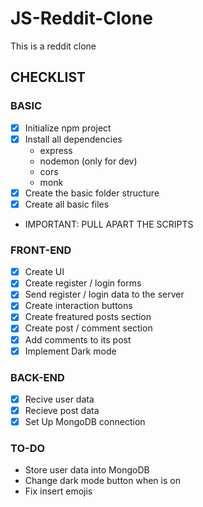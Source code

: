 # JS-Reddit-Clone
This is a reddit clone

## CHECKLIST
### BASIC
- [x] Initialize npm project
- [x] Install all dependencies
    - express
    - nodemon (only for dev)
    - cors
    - monk
- [x] Create the basic folder structure
- [x] Create all basic files
- IMPORTANT: PULL APART THE SCRIPTS

### FRONT-END
- [x] Create UI
- [x] Create register / login forms
- [x] Send register / login data to the server
- [x] Create interaction buttons
- [x] Create freatured posts section
- [x] Create post / comment section
- [x] Add comments to its post
- [x] Implement Dark mode

### BACK-END
- [x] Recive user data
- [x] Recieve post data
- [x] Set Up MongoDB connection

### TO-DO
- Store user data into MongoDB
- Change dark mode button when is on
- Fix insert emojis